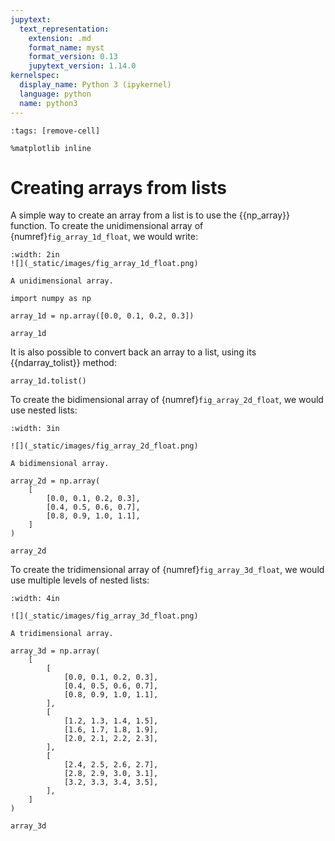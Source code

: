 ```yaml
---
jupytext:
  text_representation:
    extension: .md
    format_name: myst
    format_version: 0.13
    jupytext_version: 1.14.0
kernelspec:
  display_name: Python 3 (ipykernel)
  language: python
  name: python3
---
```


```{code-cell} ipython3
:tags: [remove-cell]

%matplotlib inline
```

# Creating arrays from lists

A simple way to create an array from a list is to use the {{np_array}} function. To create the unidimensional array of {numref}`fig_array_1d_float`, we would write:

```{figure-md} fig_array_1d_float
:width: 2in
![](_static/images/fig_array_1d_float.png)

A unidimensional array.
```

```{code-cell} ipython3
import numpy as np

array_1d = np.array([0.0, 0.1, 0.2, 0.3])

array_1d
```

It is also possible to convert back an array to a list, using its {{ndarray_tolist}} method:

```{code-cell} ipython3
array_1d.tolist()
```

To create the bidimensional array of {numref}`fig_array_2d_float`, we would use nested lists:

```{figure-md} fig_array_2d_float
:width: 3in

![](_static/images/fig_array_2d_float.png)

A bidimensional array.
```

```{code-cell} ipython3
array_2d = np.array(
    [
        [0.0, 0.1, 0.2, 0.3],
        [0.4, 0.5, 0.6, 0.7],
        [0.8, 0.9, 1.0, 1.1],
    ]
)

array_2d
```


To create the tridimensional array of {numref}`fig_array_3d_float`, we would use multiple levels of nested lists:

```{figure-md} fig_array_3d_float
:width: 4in

![](_static/images/fig_array_3d_float.png)

A tridimensional array.
```

```{code-cell} ipython3
array_3d = np.array(
    [
        [
            [0.0, 0.1, 0.2, 0.3],
            [0.4, 0.5, 0.6, 0.7],
            [0.8, 0.9, 1.0, 1.1],
        ],
        [
            [1.2, 1.3, 1.4, 1.5],
            [1.6, 1.7, 1.8, 1.9],
            [2.0, 2.1, 2.2, 2.3],
        ],
        [
            [2.4, 2.5, 2.6, 2.7],
            [2.8, 2.9, 3.0, 3.1],
            [3.2, 3.3, 3.4, 3.5],
        ],
    ]
)

array_3d
```
